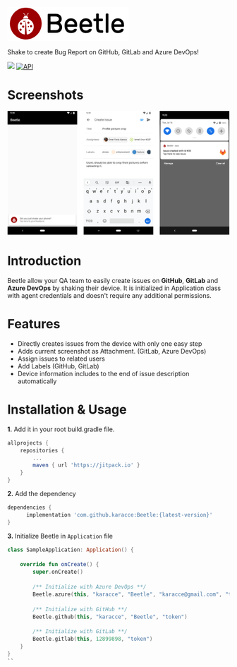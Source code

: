 <img src="assets/banner.png">

Shake to create Bug Report on GitHub, GitLab and Azure DevOps!

[![](https://jitpack.io/v/karacce/Beetle.svg)](https://jitpack.io/#karacce/Beetle)
[![API](https://img.shields.io/badge/API-16%2B-brightgreen.svg?style=flat)](https://android-arsenal.com/api?level=16)

# Screenshots
<img src="assets/showcase.png">

# Introduction
Beetle allow your QA team to easily create issues on __GitHub__, __GitLab__ and __Azure DevOps__ by shaking their device. It is initialized in Application class with agent credentials and doesn't require any additional permissions.

# Features
* Directly creates issues from the device with only one easy step
* Adds current screenshot as Attachment. (GitLab, Azure DevOps)
* Assign issues to related users
* Add Labels (GitHub, GitLab)
* Device information includes to the end of issue description automatically

# Installation & Usage
**1.** Add it in your root build.gradle file.
```groovy
allprojects {
	repositories {
		...
		maven { url 'https://jitpack.io' }
	}
}
```
**2.** Add the dependency
```groovy
dependencies {
	  implementation 'com.github.karacce:Beetle:{latest-version}'
}
```
**3.** Initialize Beetle in `Application` file
```kotlin
class SampleApplication: Application() {

    override fun onCreate() {
        super.onCreate()
        
        /** Initialize with Azure DevOps **/
        Beetle.azure(this, "karacce", "Beetle", "karacce@gmail.com", "token")
        
        /** Initialize with GitHub **/
        Beetle.github(this, "karacce", "Beetle", "token")
        
        /** Initialize with GitLab **/
        Beetle.gitlab(this, 12899898, "token")
    }
}
``
